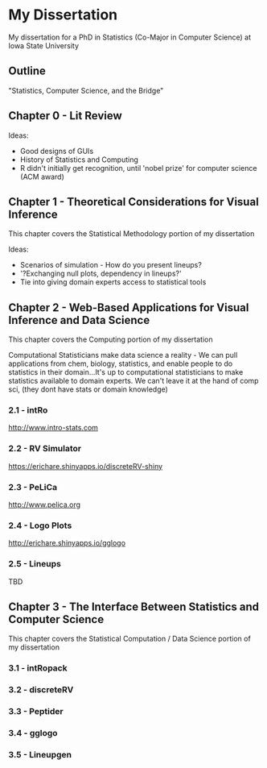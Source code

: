 # My Dissertation
My dissertation for a PhD in Statistics (Co-Major in Computer Science) at Iowa State University

## Outline

"Statistics, Computer Science, and the Bridge"

## Chapter 0 - Lit Review

Ideas:

* Good designs of GUIs
* History of Statistics and Computing
* R didn't initially get recognition, until 'nobel prize' for computer science (ACM award)

## Chapter 1 - Theoretical Considerations for Visual Inference
This chapter covers the Statistical Methodology portion of my dissertation

Ideas:

* Scenarios of simulation - How do you present lineups?
* '?Exchanging null plots, dependency in lineups?'
* Tie into giving domain experts access to statistical tools

## Chapter 2 - Web-Based Applications for Visual Inference and Data Science
This chapter covers the Computing portion of my dissertation

Computational Statisticians make data science a reality - We can pull applications from chem, biology, statistics, and enable people to do statistics in their domain...It's up to computational statisticians to make statistics available to domain experts. We can't leave it at the hand of comp sci, (they dont have stats or domain knowledge)

### 2.1 - intRo
http://www.intro-stats.com

### 2.2 - RV Simulator
https://erichare.shinyapps.io/discreteRV-shiny

### 2.3 - PeLiCa
http://www.pelica.org

### 2.4 - Logo Plots
http://erichare.shinyapps.io/gglogo

### 2.5 - Lineups
TBD

## Chapter 3 - The Interface Between Statistics and Computer Science
This chapter covers the Statistical Computation / Data Science portion of my dissertation

### 3.1 - intRopack

### 3.2 - discreteRV

### 3.3 - Peptider

### 3.4 - gglogo

### 3.5 - Lineupgen

